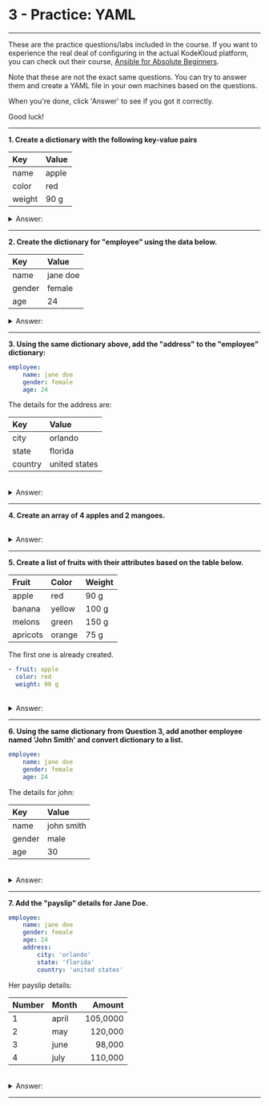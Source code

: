 <!-- 2021-01-23 22:59:36 -->

# 3 - Practice: YAML #
________________________________________________________________

These are the practice questions/labs included in the course. If you want to experience the real deal of configuring in the actual KodeKloud platform, you can check out their course, [Ansible for Absolute Beginners](https://kodekloud.com/p/ansible-for-the-absolute-beginners).

Note that these are not the exact same questions. You can try to answer them and create a YAML file in your own machines based on the questions.

When you're done, click 'Answer' to see if you got it correctly.

Good luck!
______________________________________________

**1. Create a dictionary with the following key-value pairs**

| Key | Value |
| :- | :- |
| name | apple |
| color | red |
| weight | 90 g |

<details>
<summary> Answer: </summary>

```yaml
name: apple
color: red
weight: 90 g
```

</details>

_________________

**2. Create the dictionary for "employee" using the data below.**

| Key | Value |
| :- | :- |
| name | jane doe |
| gender | female |
| age | 24 |

<details>
<summary> Answer:</summary>

```yaml
employee:
    name: jane doe
    gender: female
    age: 24
```

</details>

_____________________________

**3. Using the same dictionary above, add the "address" to the "employee" dictionary:**

```yaml
employee:
    name: jane doe
    gender: female
    age: 24
```

The details for the address are:

| Key | Value |
| :- | :- |
| city | orlando |
| state | florida |
| country | united states |

<br>

<details>
<summary> Answer:</summary>

```yaml
employee:
    name: jane doe
    gender: female
    age: 24
    address:
        city: orlando
        state: florida
        country: united states
```

</details>

____________________________________________

**4. Create an array of 4 apples and 2 mangoes.**

<br>
<details>
<summary> Answer: </summary>

```yaml
- apple
- apple
- apple
- apple
- mango
- mango
```

</details>

__________________________________________________

**5. Create a list of fruits with their attributes based on the table below.**

| Fruit | Color | Weight |
| :- | :- | :- |
| apple | red | 90 g |
| banana | yellow | 100 g |
| melons | green | 150 g |
| apricots | orange | 75 g |

The first one is already created.

```yaml
- fruit: apple
  color: red
  weight: 90 g
```
<br>

<details>
<summary> Answer: </summary>

```yaml
- fruit: apple
  color: red
  weight: 90 g

- fruit: banana
  color: yellow
  weight: 100 g

- fruit: melons
  color: green
  weight: 150 g

- fruit: apricots
  color: orange
  weight: 75 g
```

</details>

________________________________

**6. Using the same dictionary from Question 3, add another employee named 'John Smith' and convert dictionary to a list.**

```yaml
employee:
    name: jane doe
    gender: female
    age: 24
```

The details for john:

| Key | Value |
| :- | :- |
| name | john smith |
| gender | male |
| age | 30 |

<br>
<details>
<summary> Answer: </summary>

```yaml
employee:
  - name: jane doe
    gender: female
    age: 24

  - name: john smith
    gender: male
    age: 30

```

</details>

__________________________________________________

**7. Add the "payslip" details for Jane Doe.**

```yaml
employee:
    name: jane doe
    gender: female
    age: 24
    address:
        city: 'orlando'
        state: 'florida'
        country: 'united states'
```
Her payslip details:

| Number | Month  | Amount |
| :- | :- | -: |
| 1 | april | 105,0000 |
| 2 | may | 120,000 |
| 3 | june | 98,000 |
| 4 | july | 110,000 |

<br>

<details>
<summary> Answer: </summary>

```yaml
employee:
    name: jane doe
    gender: female
    age: 24
    address:
        city: 'orlando'
        state: 'florida'
        country: 'united states'
    payslips:
        - number: 1
          amount: 105,000  
          month: 'april'

        - number: 2
          amount: 120,000  
          month: 'may'

        - number: 3
          amount: 98,000  
          month: 'june'

        - number: 4
          amount: 110,000  
          month: 'july'
```

</details>

_______________________________